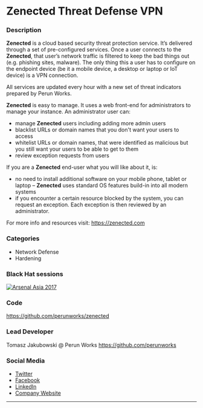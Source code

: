 # Zenected Threat Defense VPN

### Description
__Zenected__ is a cloud based security threat protection service. It’s delivered through a set of pre-configured services. Once a user connects to the __Zenected__, that user’s network traffic is filtered to keep the bad things out (e.g. phishing sites, malware). The only thing this a user has to configure on the endpoint device (be it a mobile device, a desktop or laptop or IoT device) is a VPN connection.

All services are updated every hour with a new set of threat indicators prepared by Perun Works.

__Zenected__ is easy to manage. It uses a web front-end for administrators to manage your instance. An administrator user can:
- manage __Zenected__ users including adding more admin users
- blacklist URLs or domain names that you don't want your users to access
- whitelist URLs or domain names, that were identified as malicious but you still want your users to be able to get to them
- review exception requests from users

If you are a __Zenected__ end-user what you will like about it, is:
- no need to install additional software on your mobile phone, tablet or laptop – __Zenected__ uses standard OS features build-in into all modern systems
- if you encounter a certain resource blocked by the system, you can request an exception. Each exception is then reviewed by an administrator.

For more info and resources visit: https://zenected.com

### Categories
* Network Defense
* Hardening


### Black Hat sessions
[![Arsenal Asia 2017](https://rawgit.com/toolswatch/badges/master/arsenal/2017.svg)](https://www.toolswatch.org/2017/02/the-black-hat-arsenal-asia-2017-great-line-up/)


### Code 
https://github.com/perunworks/zenected

### Lead Developer
 Tomasz Jakubowski @ Perun Works https://github.com/perunworks

### Social Media 
* [Twitter](https://twitter.com/perunhimself)
* [Facebook](https://www.facebook.com/Perun-Works-1605484713040277/)
* [LinkedIn](https://www.linkedin.com/company-beta/10580623/)
* [Company Website](https://www.perunworks.com/) 
----


              
